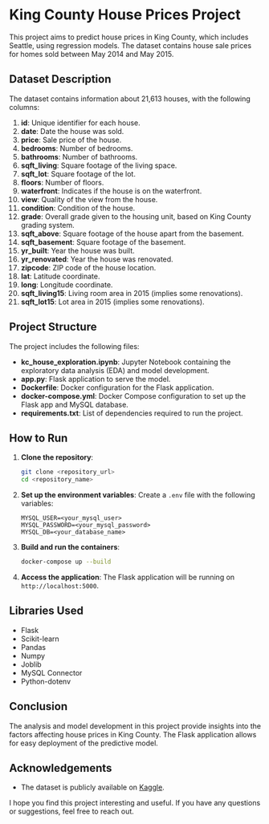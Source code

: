 
# King County House Prices Project

This project aims to predict house prices in King County, which includes Seattle, using regression models. The dataset contains house sale prices for homes sold between May 2014 and May 2015.

## Dataset Description

The dataset contains information about 21,613 houses, with the following columns:

1. **id**: Unique identifier for each house.
2. **date**: Date the house was sold.
3. **price**: Sale price of the house.
4. **bedrooms**: Number of bedrooms.
5. **bathrooms**: Number of bathrooms.
6. **sqft_living**: Square footage of the living space.
7. **sqft_lot**: Square footage of the lot.
8. **floors**: Number of floors.
9. **waterfront**: Indicates if the house is on the waterfront.
10. **view**: Quality of the view from the house.
11. **condition**: Condition of the house.
12. **grade**: Overall grade given to the housing unit, based on King County grading system.
13. **sqft_above**: Square footage of the house apart from the basement.
14. **sqft_basement**: Square footage of the basement.
15. **yr_built**: Year the house was built.
16. **yr_renovated**: Year the house was renovated.
17. **zipcode**: ZIP code of the house location.
18. **lat**: Latitude coordinate.
19. **long**: Longitude coordinate.
20. **sqft_living15**: Living room area in 2015 (implies some renovations).
21. **sqft_lot15**: Lot area in 2015 (implies some renovations).

## Project Structure

The project includes the following files:

- **kc_house_exploration.ipynb**: Jupyter Notebook containing the exploratory data analysis (EDA) and model development.
- **app.py**: Flask application to serve the model.
- **Dockerfile**: Docker configuration for the Flask application.
- **docker-compose.yml**: Docker Compose configuration to set up the Flask app and MySQL database.
- **requirements.txt**: List of dependencies required to run the project.

## How to Run

1. **Clone the repository**:
    ```sh
    git clone <repository_url>
    cd <repository_name>
    ```

2. **Set up the environment variables**: Create a `.env` file with the following variables:
    ```env
    MYSQL_USER=<your_mysql_user>
    MYSQL_PASSWORD=<your_mysql_password>
    MYSQL_DB=<your_database_name>
    ```

3. **Build and run the containers**:
    ```sh
    docker-compose up --build
    ```

4. **Access the application**: The Flask application will be running on `http://localhost:5000`.

## Libraries Used

- Flask
- Scikit-learn
- Pandas
- Numpy
- Joblib
- MySQL Connector
- Python-dotenv

## Conclusion

The analysis and model development in this project provide insights into the factors affecting house prices in King County. The Flask application allows for easy deployment of the predictive model.

## Acknowledgements

- The dataset is publicly available on [Kaggle](https://www.kaggle.com/harlfoxem/housesalesprediction).

I hope you find this project interesting and useful. If you have any questions or suggestions, feel free to reach out.
